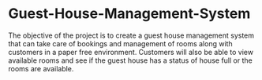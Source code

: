 # Guest-House-Management-System
The objective of the project is to create a guest house management system that can take care of bookings and management of rooms along with customers in a paper free environment. Customers will also be able to view available rooms and see if the guest house has a status of house full or the rooms are available.
